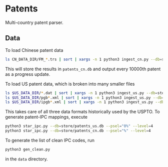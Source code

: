 # Patents

Multi-country patent parser.

## Data

To load Chinese patent data

```bash
ls CN_DATA_DIR/FM_*.trs | sort | xargs -n 1 python3 ingest_cn.py --db=store/patents_cn.db --output=10000
```

This will store the results in `patents_cn.db` and output every 10000th patent as a progress update.

To load US patent data, which is broken into many smaller files

```bash
ls $US_DATA_DIR/*.dat | sort | xargs -n 1 python3 ingest_us.py --db=store/patents_us.db
ls $US_DATA_DIR/pgb*.xml | sort | xargs -n 1 python3 ingest_us.py --db=store/patents_us.db
ls $US_DATA_DIR/ipgb*.xml | sort | xargs -n 1 python3 ingest_us.py --db=store/patents_us.db
```

This takes care of all three data formats historically used by the USPTO. To generate patent-IPC mappings, execute

```bash
python3 star_ipc.py --db=store/patents_us.db --psel="0%" --level=4
python3 star_ipc.py --db=store/patents_cn.db --psel="%" --level=4
```

To generate the list of clean IPC codes, run

```bash
python3 gen_clean.py
```

in the `data` directory.
